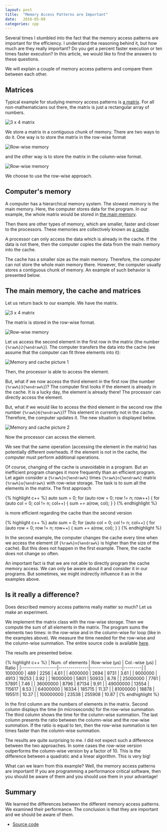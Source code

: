 ```yaml
---
layout: post
title:  "Memory Access Patterns are Important"
date:   2016-05-09
categories: cpp
---
```


Several times I stumbled into the fact that the memory access patterns are
important for the efficiency. I understand the reasoning behind it, but how much
are they really important? Do you get a percent faster execution or ten times
faster execution? In this article, we would like to find the answers to these
questions.

We will explain a couple of memory access patterns and compare them between each
other.

Matrices
--------

Typical example for studying memory access patterns is [a
matrix](https://en.wikipedia.org/wiki/Matrix_(mathematics)). For all
non-mathematicians out there, the matrix is just a rectangular array of numbers.

![3 x 4 matrix](/pics/matrix34.png)

We store a matrix in a contiguous chunk of memory. There are two ways to do
it. One way is to store the matrix in the row-wise format

![Row-wise memory](/pics/memory_rowwise.png)

and the other way is to store the matrix in the column-wise format. 

![Row-wise memory](/pics/memory_colwise.png)

We choose to use the row-wise approach. 


Computer's memory
-----------------

A computer has a hierarchical memory system. The slowest memory is the main
memory. Here, the computer stores data for the program. In our example, the
whole matrix would be stored in [the main
memory](https://en.wikipedia.org/wiki/Computer_data_storage#Primary_storage).

Then there are other types of memory, which are smaller, faster and closer to
the processors. These memories are collectively known as [a
cache](https://en.wikipedia.org/wiki/Cache_(computing)).

A processor can only access the data which is already in the cache. If the data
is not there, then the computer copies the data from the main memory into
the cache.

The cache has a smaller size as the main memory. Therefore, the computer can not
store the whole main memory there. However, the computer usually stores a
contiguous chunk of memory. An example of such behavior is presented below.

The main memory, the cache and matrices
---------------------------------------

Let us return back to our example. We have the matrix.

![3 x 4 matrix](/pics/matrix34.png)

The matrix is stored in the row-wise format.

![Row-wise memory](/pics/memory_rowwise.png)

Let us access the second element in the first row in the matrix (the number
`{%raw%}2{%endraw%}`). The computer transfers the data into the cache (we assume
that the computer can fit three elements into it):

![Memory and cache picture 1](/pics/memory_and_cache_1.png)

Then, the processor is able to access the element. 

But, what if we now access the third element in the first row (the number
`{%raw%}3{%endraw%}`)? The computer first looks if the element is already in the
cache. It is a lucky day, the element is already there! The processor can
directly access the element.

But, what if we would like to access the third element in the second row (the
number `{%raw%}6{%endraw%}`)? This element in currently not in the
cache. Therefore, the computer updates it. The new situation is displayed below.

![Memory and cache picture 2](/pics/memory_and_cache_2.png)

Now the processor can access the element. 

We see that the same operation (accessing the element in the matrix) has
potentially different overheads. If the element is not in the cache, the
computer must perform additional operations. 

Of course, changing of the cache is unavoidable in a program. But an inefficient
program changes it more frequently than an efficient program. Let again
consider a `{%raw%}n{%endraw%}` times `{%raw%}n{%endraw%}` matrix
`{%raw%}a{%endraw%}` with row-wise storage. The task is to sum all the elements
in the matrix. The first approach

{% highlight c++ %}
auto sum = 0;
for (auto row = 0; row != n; row++)
{
    for (auto col = 0; col != n; col++)
    {
        sum += a(row, col);
    }
}
{% endhighlight %}

is more efficient regarding the cache than the second version

{% highlight c++ %}
auto sum = 0;
for (auto col = 0; col != n; col++)
{
    for (auto row = 0; row != n; row++)
    {
        sum += a(row, col);
    }
}
{% endhighlight %}

In the second example, the computer changes the cache every time when we access
the element (if `{%raw%}n{%endraw%}` is higher than the size of the cache). But
this does not happen in the first example. There, the cache does not change so
often.

An important fact is that we are not able to directly program the cache memory
access. We can only be aware about it and consider it in our programs. But
sometimes, we might indirectly influence it as in the examples above.

Is it really a difference?
--------------------------

Does described memory access patterns really matter so much? Let us make an
experiment.

We implement the matrix class with the row-wise storage. Then we compute the sum
of all elements in the matrix. The program sums the elements two times: in the
row-wise and in the column-wise for loop (like in the examples above). We
measure the time needed for the row-wise and the column-wise summation. The
entire source code is available
[here](https://github.com/jakaspeh/concurrency/blob/master/forLoop.cpp).

The results are presented below.

{% highlight c++ %}
| Num. of elements | Row-wise (μs) | Col.-wise (μs) |  Ratio  |
|------------------|---------------|----------------|---------|
|         1000000  |          489  |          2256  |   4.61  |
|         4000000  |         2694  |          9731  |   3.61  |
|         9000000  |         4913  |         19253  |   3.92  |
|        16000000  |         5801  |         50933  |   8.78  |
|        25000000  |         7761  |         57891  |   7.46  |
|        36000000  |         8796  |         87134  |   9.91  |
|        49000000  |        13554  |        115617  |   8.53  |
|        64000000  |        16334  |        185715  |  11.37  |
|        81000000  |        18878  |        195511  |  10.37  |
|       100000000  |        23538  |        255908  |  10.87  |
{% endhighlight %}

In the first column are the numbers of elements in the matrix. Second column
displays the time (in microseconds) for the row-wise summation. The third column
shows the time for the column-wise summation. The last column presents the
ratio between the column-wise and the row-wise summation. If the ratio is equal
to ten, then the row-wise summation is ten times faster than the column-wise
summation.

The results are quite surprising to me. I did not expect such a difference
between the two approaches. In some cases the row-wise version outperforms the
column-wise version by a factor of 10. This is the difference between a
quadratic and a linear algorithm. This is very big!

What can we learn from this example? Well, the memory access patterns are
important! If you are programming a performance critical software, then you
should be aware of them and you should use them in your advantage!

Summary
-------

We learned the differences between the different memory access patterns. We
examined their performance. The conclusion is that they are important and we
should be aware of them.

* [Source code](https://github.com/jakaspeh/concurrency/blob/master/forLoop.cpp)



